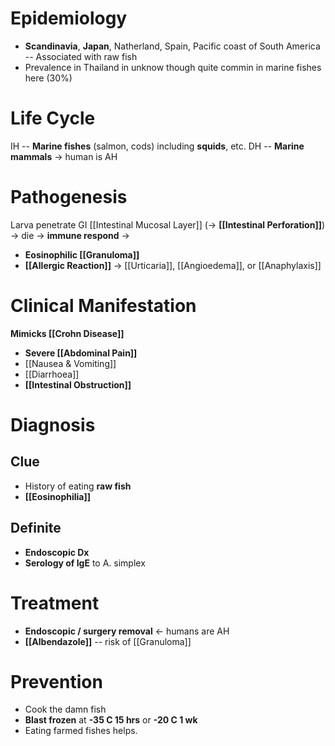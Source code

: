 # Epidemiology
- **Scandinavia**, **Japan**, Natherland, Spain, Pacific coast of South America -- Associated with raw fish
- Prevalence in Thailand in unknow though quite commin in marine fishes here (30%)

# Life Cycle
IH -- **Marine fishes** (salmon, cods) including **squids**, etc.
DH -- **Marine mammals** -> human is AH

# Pathogenesis
Larva penetrate GI [[Intestinal Mucosal Layer]] (-> **[[Intestinal Perforation]]**) -> die -> **immune respond** ->
- **Eosinophilic [[Granuloma]]** 
- **[[Allergic Reaction]]** -> [[Urticaria]], [[Angioedema]], or [[Anaphylaxis]] 

# Clinical Manifestation
**Mimicks [[Crohn Disease]]**
- **Severe [[Abdominal Pain]]**
- [[Nausea & Vomiting]]
- [[Diarrhoea]]
- **[[Intestinal Obstruction]]**

# Diagnosis
## Clue
- History of eating **raw fish**
- **[[Eosinophilia]]**

## Definite
- **Endoscopic Dx**
- **Serology of IgE** to A. simplex

# Treatment
- **Endoscopic / surgery removal** <- humans are AH
- **[[Albendazole]]** -- risk of [[Granuloma]]

# Prevention
- Cook the damn fish
- **Blast frozen** at **-35 C 15 hrs** or **-20 C 1 wk** 
- Eating farmed fishes helps.